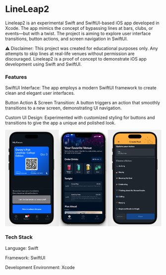 # LineLeap2

Lineleap2 is an experimental Swift and SwiftUI-based iOS app developed in Xcode. The app mimics the concept of bypassing lines at bars, clubs, or events—but with a twist. The project is aiming to explore user interface transitions, button actions, and screen navigation in SwiftUI.

⚠️ Disclaimer: This project was created for educational purposes only. Any attempts to skip lines at real-life venues without permission are discouraged. Lineleap2 is a proof of concept to demonstrate iOS app development using Swift and SwiftUI.

### Features
SwiftUI Interface: The app employs a modern SwiftUI framework to create clean and elegant user interfaces.

Button Action & Screen Transition: A button triggers an action that smoothly transitions to a new screen, demonstrating UI navigation.

Custom UI Design: Experimented with customized styling for buttons and transitions to give the app a unique and polished look.

<img 
    src="images/lineleap.png" 
    alt="Education" 
/>

### Tech Stack
Language: Swift

Framework: SwiftUI

Development Environment: Xcode
